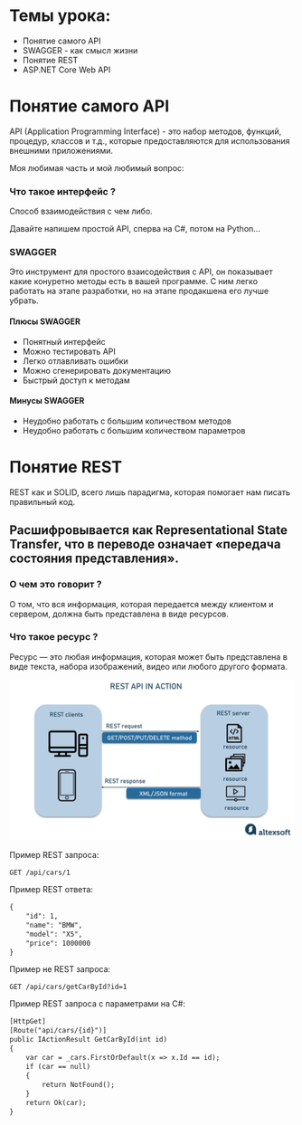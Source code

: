 # Темы урока: 
* Понятие самого API
* SWAGGER - как смысл жизни
* Понятие REST
* ASP.NET Core Web API

# Понятие самого API
API (Application Programming Interface) - это набор методов, функций, процедур, классов и т.д., которые предоставляются для использования внешними приложениями.

Моя любимая часть и мой любимый вопрос:

### Что такое интерфейс ?
Способ взаимодействия с чем либо.

Давайте напишем простой API, сперва на C#, потом на Python... 

### SWAGGER 

Это инструмент для простого взаисодействия с API, он показывает какие конуретно 
методы есть в вашей программе. С ним легко работать на этапе разработки,
но на этапе продакшена его лучше убрать. 

#### Плюсы SWAGGER
* Понятный интерфейс
* Можно тестировать API
* Легко отлавливать ошибки
* Можно сгенерировать документацию
* Быстрый доступ к методам

#### Минусы SWAGGER
* Неудобно работать с большим количеством методов
* Неудобно работать с большим количеством параметров


# Понятие REST

REST как и SOLID, всего лишь парадигма, которая помогает нам писать правильный код. 

## Расшифровывается как Representational State Transfer, что в переводе означает «передача состояния представления».

### О чем это говорит ?
О том, что вся информация, которая передается между клиентом и сервером, должна быть представлена в виде ресурсов.

### Что такое ресурс ?
Ресурс — это любая информация, которая может быть представлена в виде текста, набора изображений, видео или любого другого формата.

![img.png](img.png)


Пример REST запроса:
```
GET /api/cars/1
```

Пример REST ответа:
```
{
    "id": 1,
    "name": "BMW",
    "model": "X5",
    "price": 1000000
}
```

Пример не REST запроса:
```
GET /api/cars/getCarById?id=1
```



Пример REST запроса с параметрами на C#:
```
[HttpGet]
[Route("api/cars/{id}")]
public IActionResult GetCarById(int id)
{
    var car = _cars.FirstOrDefault(x => x.Id == id);
    if (car == null)
    {
        return NotFound();
    }
    return Ok(car);
}
```



